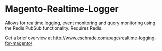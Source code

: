 # Magento-Realtime-Logger

Allows for realtime logging, event monitoring and query monitoring using the Redis PubSub functionality.  Requires Redis.

Get a brief overview at http://www.eschrade.com/page/realtime-logging-for-magento/
